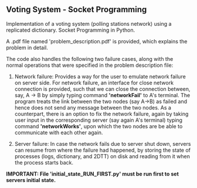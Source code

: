 ## Voting System - Socket Programming
Implementation of a voting system (polling stations network) using a replicated dictionary. Socket Programming in Python.

A .pdf file named 'problem_description.pdf' is provided, which explains the problem in detail.

The code also handles the following two failure cases, along with the normal operations that were specified in the problem description file:

1) Network failure: Provides a way for the user to emulate network failure on server side. For network failure, an interface for close network connection is provided, such that we can close the connection between, say, A -> B by simply typing command **'networkFail'** to A's terminal. The program treats the link between the two nodes (say A->B) as failed and hence does not send any message between the two nodes. As a counterpart, there is an option to fix the network failure, again by taking user input in the corresponding server (say again A's terminal) typing command **'networkWorks'**, upon which the two nodes are be able to communicate with each other again. 

2) Server failure: In case the network fails due to server shut down, servers can resume from where the failure had happened, by storing the state of processes (logs, dictionary, and 2DTT) on disk and reading from it when the process starts back. 

**IMPORTANT: File 'initial_state_RUN_FIRST.py' must be run first to set servers initial state.**
